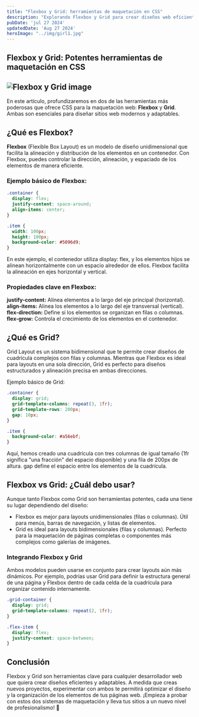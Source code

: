 ```yaml
---
title: "Flexbox y Grid: herramientas de maquetación en CSS"
description: "Explorando Flexbox y Grid para crear diseños web eficientes"
pubDate: 'jul 27 2024'
updatedDate: 'Aug 27 2024'
heroImage: "../img/girl1.jpg"
---
```


## Flexbox y Grid: Potentes herramientas de maquetación en CSS

## ![Flexbox y Grid image](/img/girl1.jpg)

En este artículo, profundizaremos en dos de las herramientas más poderosas que ofrece CSS para la maquetación web: **Flexbox** y **Grid**. Ambas son esenciales para diseñar sitios web modernos y adaptables.

## ¿Qué es Flexbox?

**Flexbox** (Flexible Box Layout) es un modelo de diseño unidimensional que facilita la alineación y distribución de los elementos en un contenedor. Con Flexbox, puedes controlar la dirección, alineación, y espaciado de los elementos de manera eficiente.

### Ejemplo básico de Flexbox:

```css
.container {
  display: flex;
  justify-content: space-around;
  align-items: center;
}

.item {
  width: 100px;
  height: 100px;
  background-color: #5096d9;
}
```

En este ejemplo, el contenedor utiliza display: flex, y los elementos hijos se alinean horizontalmente con un espacio alrededor de ellos. Flexbox facilita la alineación en ejes horizontal y vertical.

### Propiedades clave en Flexbox:

**justify-content:** Alinea elementos a lo largo del eje principal (horizontal). <br>
**align-items:** Alinea los elementos a lo largo del eje transversal (vertical). <br>
**flex-direction:** Define si los elementos se organizan en filas o columnas.<br> 
**flex-grow:** Controla el crecimiento de los elementos en el contenedor.

## ¿Qué es Grid?
Grid Layout es un sistema bidimensional que te permite crear diseños de cuadrícula complejos con filas y columnas. Mientras que Flexbox es ideal para layouts en una sola dirección, Grid es perfecto para diseños estructurados y alineación precisa en ambas direcciones.

Ejemplo básico de Grid:
```css
.container {
  display: grid;
  grid-template-columns: repeat(3, 1fr);
  grid-template-rows: 200px;
  gap: 10px;
}

.item {
  background-color: #a56ebf;
}
```

Aquí, hemos creado una cuadrícula con tres columnas de igual tamaño (1fr significa "una fracción" del espacio disponible) y una fila de 200px de altura. gap define el espacio entre los elementos de la cuadrícula.

## Flexbox vs Grid: ¿Cuál debo usar?

Aunque tanto Flexbox como Grid son herramientas potentes, cada una tiene su lugar dependiendo del diseño:

- Flexbox es mejor para layouts unidimensionales (filas o columnas). Útil para menús, barras de navegación, y listas de elementos.
- Grid es ideal para layouts bidimensionales (filas y columnas). Perfecto para la maquetación de páginas completas o componentes más complejos como galerías de imágenes.

### Integrando Flexbox y Grid

Ambos modelos pueden usarse en conjunto para crear layouts aún más dinámicos. Por ejemplo, podrías usar Grid para definir la estructura general de una página y Flexbox dentro de cada celda de la cuadrícula para organizar contenido internamente.


```css
.grid-container {
  display: grid;
  grid-template-columns: repeat(2, 1fr);
}

.flex-item {
  display: flex;
  justify-content: space-between;
}
```

## Conclusión

Flexbox y Grid son herramientas clave para cualquier desarrollador web que quiera crear diseños eficientes y adaptables. A medida que creas nuevos proyectos, experimentar con ambos te permitirá optimizar el diseño y la organización de los elementos de tus páginas web. ¡Empieza a probar con estos dos sistemas de maquetación y lleva tus sitios a un nuevo nivel de profesionalismo! 🚀